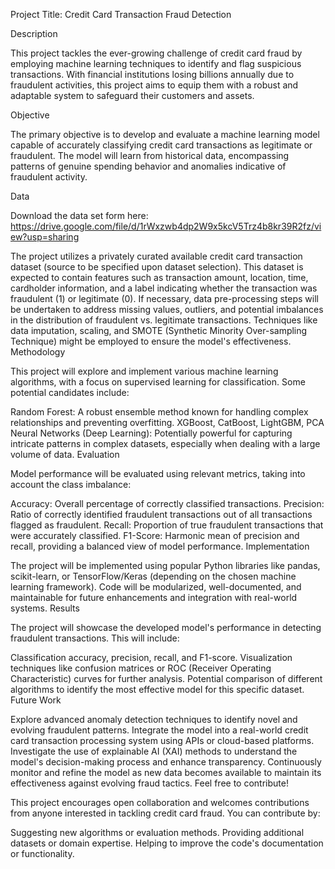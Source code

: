 
Project Title: Credit Card Transaction Fraud Detection


Description

This project tackles the ever-growing challenge of credit card fraud by employing machine learning techniques to identify and flag suspicious transactions. With financial institutions losing billions annually due to fraudulent activities, this project aims to equip them with a robust and adaptable system to safeguard their customers and assets.

Objective

The primary objective is to develop and evaluate a machine learning model capable of accurately classifying credit card transactions as legitimate or fraudulent. The model will learn from historical data, encompassing patterns of genuine spending behavior and anomalies indicative of fraudulent activity.

Data

Download the data set form here: https://drive.google.com/file/d/1rWxzwb4dp2W9x5kcV5Trz4b8kr39R2fz/view?usp=sharing

The project utilizes a privately curated available credit card transaction dataset (source to be specified upon dataset selection). This dataset is expected to contain features such as transaction amount, location, time, cardholder information, and a label indicating whether the transaction was fraudulent (1) or legitimate (0).
If necessary, data pre-processing steps will be undertaken to address missing values, outliers, and potential imbalances in the distribution of fraudulent vs. legitimate transactions. Techniques like data imputation, scaling, and SMOTE (Synthetic Minority Over-sampling Technique) might be employed to ensure the model's effectiveness.
Methodology

This project will explore and implement various machine learning algorithms, with a focus on supervised learning for classification. Some potential candidates include:

Random Forest: A robust ensemble method known for handling complex relationships and preventing overfitting.
XGBoost, CatBoost, LightGBM, PCA
Neural Networks (Deep Learning): Potentially powerful for capturing intricate patterns in complex datasets, especially when dealing with a large volume of data.
Evaluation

Model performance will be evaluated using relevant metrics, taking into account the class imbalance:

Accuracy: Overall percentage of correctly classified transactions.
Precision: Ratio of correctly identified fraudulent transactions out of all transactions flagged as fraudulent.
Recall: Proportion of true fraudulent transactions that were accurately classified.
F1-Score: Harmonic mean of precision and recall, providing a balanced view of model performance.
Implementation

The project will be implemented using popular Python libraries like pandas, scikit-learn, or TensorFlow/Keras (depending on the chosen machine learning framework).
Code will be modularized, well-documented, and maintainable for future enhancements and integration with real-world systems.
Results

The project will showcase the developed model's performance in detecting fraudulent transactions. This will include:

Classification accuracy, precision, recall, and F1-score.
Visualization techniques like confusion matrices or ROC (Receiver Operating Characteristic) curves for further analysis.
Potential comparison of different algorithms to identify the most effective model for this specific dataset.
Future Work

Explore advanced anomaly detection techniques to identify novel and evolving fraudulent patterns.
Integrate the model into a real-world credit card transaction processing system using APIs or cloud-based platforms.
Investigate the use of explainable AI (XAI) methods to understand the model's decision-making process and enhance transparency.
Continuously monitor and refine the model as new data becomes available to maintain its effectiveness against evolving fraud tactics.
Feel free to contribute!

This project encourages open collaboration and welcomes contributions from anyone interested in tackling credit card fraud. You can contribute by:

Suggesting new algorithms or evaluation methods.
Providing additional datasets or domain expertise.
Helping to improve the code's documentation or functionality.

